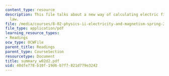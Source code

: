 ```yaml
---
content_type: resource
description: This file talks about a new way of calculating electric fields i.e. Gauss's
  law.
file: /media/courses/8-02-physics-ii-electricity-and-magnetism-spring-2007/40dfe778b10f19d6b7f7821d779e3242_summary_w02d2.pdf
file_type: application/pdf
learning_resource_types:
- Readings
ocw_type: OCWFile
parent_title: Readings
parent_type: CourseSection
resourcetype: Document
title: summary_w02d2.pdf
uid: 40dfe778-b10f-19d6-b7f7-821d779e3242
---
```

